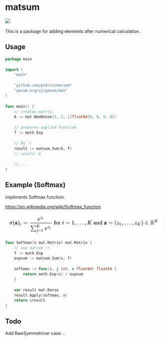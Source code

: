 # matsum

<img src="https://img.shields.io/badge/go-v1.12-blue.svg"/>

This is a package for adding elements after numerical calculation.

## Usage

```go
package main

import (
    "math"

    "github.com/po3rin/matsum"
    "gonum.org/v1/gonum/mat"
)

func main() {
    // creates matrix.
    A := mat.NewDense(2, 2, []float64{0, 0, 0, 0})

    // prepares applied function
    f := math.Exp

    // Do !!
    result := matsum.Sum(A, f)
    // result: 4

    // ...
}
```

## Example (Softmax)

impliments Softmax function.

https://en.wikipedia.org/wiki/Softmax_function

<img src="static/softmax.png">

```go
func Softmax(x mat.Matrix) mat.Matrix {
    // use matsum !!
    f := math.Exp
    expsum := matsum.Sum(x, f)

    softmax := func(i, j int, v float64) float64 {
        return math.Exp(v) / expsum
    }

    var result mat.Dense
    result.Apply(softmax, x)
    return &result
}
```

## Todo

Add RawSymmetricer case ...
